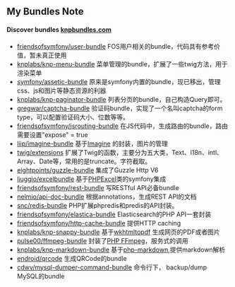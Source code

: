## My Bundles Note

#### Discover bundles [knpbundles.com](http://knpbundles.com/)
 - [friendsofsymfony/user-bundle](https://github.com/FriendsOfSymfony/FOSUserBundle "FOSUserBundle")  FOS用户相关的bundle，代码具有参考价值，暂未真正使用
 - [knplabs/knp-menu-bundle](https://github.com/KnpLabs/KnpMenuBundle "KnpMenuBundle") 菜单管理的bundle，扩展了一些twig方法，用于渲染菜单
 - [symfony/assetic-bundle](https://github.com/symfony/asset "asset") 原来是symfony内置的bundle，现已移出，管理css、js和图片等静态资源的利器
 - [knplabs/knp-paginator-bundle](https://github.com/KnpLabs/KnpPaginatorBundle "KnpPaginatorBundle") 列表分页的bundle，自己构造Query即可。
 - [gregwar/captcha-bundle](https://github.com/Gregwar/CaptchaBundle "CaptchaBundle") 验证码bundle，实现了一个名叫captcha的form type，可以配置验证码大小、位数等等。
 - [friendsofsymfony/jsrouting-bundle](https://github.com/FriendsOfSymfony/FOSJsRoutingBundle "FOSJsRoutingBundle") 在JS代码中，生成路由的bundle，路由需要设置"expose" = true
 - [liip/imagine-bundle](https://github.com/liip/LiipImagineBundle "LiipImagineBundle") 基于[Imagine](https://github.com/avalanche123/Imagine) 的封装，图片的管理
 - [twig/extensions](https://github.com/twigphp/Twig-extensions "Twig-extensions") 扩展了Twig的函数，主要分为五大类，Text、l18n、intl、Array、Date等，常用的是truncate。字符截取。
 - [eightpoints/guzzle-bundle](https://github.com/8p/GuzzleBundle "GuzzleBundle") 集成了Guzzle Http V6
 - [liuggio/excelbundle](https://github.com/liuggio/ExcelBundle "ExcelBundle") 基于[PHPExcel](https://github.com/PHPOffice/PHPExcel "PHPExcel")类的symfony集成
 - [friendsofsymfony/rest-bundle](https://github.com/FriendsOfSymfony/FOSRestBundle "FOSRestBundle") 写RESTful API必备bundle
 - [nelmio/api-doc-bundle](https://github.com/nelmio/NelmioApiDocBundle "NelmioApiDocBundle") 根据annotations，生成REST API的文档
 - [snc/redis-bundle](https://github.com/snc/SncRedisBundle "SncRedisBundle") PHP扩展phpredis和predis的API封装。
 - [friendsofsymfony/elastica-bundle](https://github.com/FriendsOfSymfony/FOSElasticaBundle "FOSElasticaBundle") Elasticsearch的PHP API一套封装
 - [friendsofsymfony/http-cache-bundle](https://github.com/FriendsOfSymfony/FOSHttpCacheBundle "FOSHttpCacheBundle") 提供HTTP caching 
 - [knplabs/knp-snappy-bundle](https://github.com/KnpLabs/KnpSnappyBundle "KnpSnappyBundle") 基于[wkhtmltopdf](http://wkhtmltopdf.org ) 生成网页的PDF或者图片
 - [pulse00/ffmpeg-bundle](https://github.com/pulse00/ffmpeg-bundle) 封装了[PHP FFmpeg](https://github.com/PHP-FFMpeg/PHP-FFMpeg)，服务式的调用
 - [knplabs/knp-markdown-bundle](https://github.com/KnpLabs/KnpMarkdownBundle) 基于[php-markdown](https://github.com/michelf/php-markdown),提供markdown解析
 - [endroid/qrcode](https://github.com/endroid/QrCode) 生成QRCode的bundle
 - [cdwv/mysql-dumper-command-bundle](https://github.com/cdwv/MysqlDumperCommandBundle) 命令行下， backup/dump MySQL的bundle